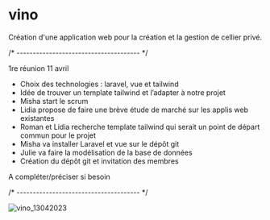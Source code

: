 # vino

Création d'une application web pour la création et la gestion de cellier privé.

/* -------------------------------------- */

1re réunion 11 avril

-	Choix des technologies : laravel, vue et tailwind
-	Idée de trouver un template tailwind et l’adapter à notre projet
-	Misha start le scrum
-	Lidia propose de faire une brève étude de marché sur les applis web existantes
-	Roman et Lidia recherche template tailwind qui serait un point de départ commun pour le projet
-	Misha va installer Laravel et vue sur le dépôt git
-	Julie va faire la modélisation de la base de données
-	Création du dépôt git et invitation des membres

A compléter/préciser si besoin

/* -------------------------------------- */


![vino_13042023](https://user-images.githubusercontent.com/101778074/231915639-0dd3adcb-7e85-4de7-8b5f-f65c4376c6da.png)
